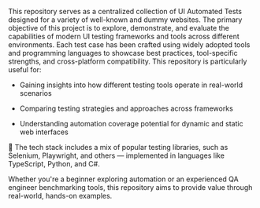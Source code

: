 This repository serves as a centralized collection of UI Automated Tests designed for a variety of well-known and dummy websites. The primary objective of this project is to explore, demonstrate, and evaluate the capabilities of modern UI testing frameworks and tools across different environments.
Each test case has been crafted using widely adopted tools and programming languages to showcase best practices, tool-specific strengths, and cross-platform compatibility. This repository is particularly useful for:

* Gaining insights into how different testing tools operate in real-world scenarios

* Comparing testing strategies and approaches across frameworks

* Understanding automation coverage potential for dynamic and static web interfaces

🔧 The tech stack includes a mix of popular testing libraries, such as Selenium, Playwright, and others — implemented in languages like TypeScript, Python, and C#.

Whether you're a beginner exploring automation or an experienced QA engineer benchmarking tools, this repository aims to provide value through real-world, hands-on examples.

